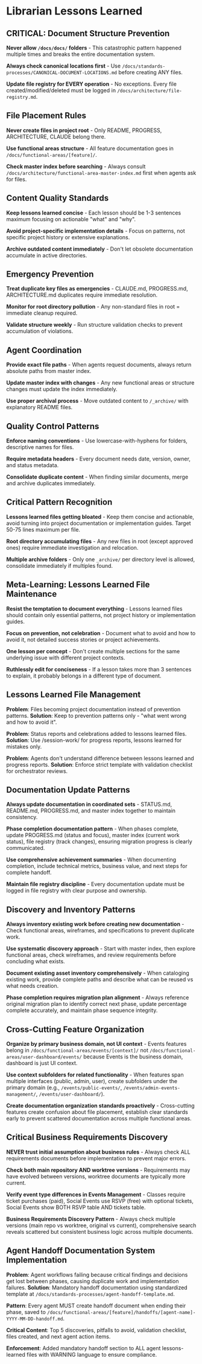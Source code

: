 # Librarian Lessons Learned

<!-- STRICT FORMAT: Only prevention patterns and mistakes. NO status reports, NO project history, NO celebrations. See LESSONS-LEARNED-TEMPLATE.md -->

## CRITICAL: Document Structure Prevention

**Never allow `/docs/docs/` folders** - This catastrophic pattern happened multiple times and breaks the entire documentation system.

**Always check canonical locations first** - Use `/docs/standards-processes/CANONICAL-DOCUMENT-LOCATIONS.md` before creating ANY files.

**Update file registry for EVERY operation** - No exceptions. Every file created/modified/deleted must be logged in `/docs/architecture/file-registry.md`.

## File Placement Rules

**Never create files in project root** - Only README, PROGRESS, ARCHITECTURE, CLAUDE belong there.

**Use functional areas structure** - All feature documentation goes in `/docs/functional-areas/[feature]/`.

**Check master index before searching** - Always consult `/docs/architecture/functional-area-master-index.md` first when agents ask for files.

## Content Quality Standards

**Keep lessons learned concise** - Each lesson should be 1-3 sentences maximum focusing on actionable "what" and "why".

**Avoid project-specific implementation details** - Focus on patterns, not specific project history or extensive explanations.

**Archive outdated content immediately** - Don't let obsolete documentation accumulate in active directories.

## Emergency Prevention

**Treat duplicate key files as emergencies** - CLAUDE.md, PROGRESS.md, ARCHITECTURE.md duplicates require immediate resolution.

**Monitor for root directory pollution** - Any non-standard files in root = immediate cleanup required.

**Validate structure weekly** - Run structure validation checks to prevent accumulation of violations.

## Agent Coordination

**Provide exact file paths** - When agents request documents, always return absolute paths from master index.

**Update master index with changes** - Any new functional areas or structure changes must update the index immediately.

**Use proper archival process** - Move outdated content to `/_archive/` with explanatory README files.

## Quality Control Patterns

**Enforce naming conventions** - Use lowercase-with-hyphens for folders, descriptive names for files.

**Require metadata headers** - Every document needs date, version, owner, and status metadata.

**Consolidate duplicate content** - When finding similar documents, merge and archive duplicates immediately.

## Critical Pattern Recognition

**Lessons learned files getting bloated** - Keep them concise and actionable, avoid turning into project documentation or implementation guides. Target 50-75 lines maximum per file.

**Root directory accumulating files** - Any new files in root (except approved ones) require immediate investigation and relocation.

**Multiple archive folders** - Only one `_archive/` per directory level is allowed, consolidate immediately if multiples found.

## Meta-Learning: Lessons Learned File Maintenance

**Resist the temptation to document everything** - Lessons learned files should contain only essential patterns, not project history or implementation guides.

**Focus on prevention, not celebration** - Document what to avoid and how to avoid it, not detailed success stories or project achievements.

**One lesson per concept** - Don't create multiple sections for the same underlying issue with different project contexts.

**Ruthlessly edit for conciseness** - If a lesson takes more than 3 sentences to explain, it probably belongs in a different type of document.

## Lessons Learned File Management

**Problem**: Files becoming project documentation instead of prevention patterns.
**Solution**: Keep to prevention patterns only - "what went wrong and how to avoid it".

**Problem**: Status reports and celebrations added to lessons learned files.
**Solution**: Use /session-work/ for progress reports, lessons learned for mistakes only.

**Problem**: Agents don't understand difference between lessons learned and progress reports.
**Solution**: Enforce strict template with validation checklist for orchestrator reviews.

## Documentation Update Patterns

**Always update documentation in coordinated sets** - STATUS.md, README.md, PROGRESS.md, and master index together to maintain consistency.

**Phase completion documentation pattern** - When phases complete, update PROGRESS.md (status and focus), master index (current work status), file registry (track changes), ensuring migration progress is clearly communicated.

**Use comprehensive achievement summaries** - When documenting completion, include technical metrics, business value, and next steps for complete handoff.

**Maintain file registry discipline** - Every documentation update must be logged in file registry with clear purpose and ownership.

## Discovery and Inventory Patterns

**Always inventory existing work before creating new documentation** - Check functional areas, wireframes, and specifications to prevent duplicate work.

**Use systematic discovery approach** - Start with master index, then explore functional areas, check wireframes, and review requirements before concluding what exists.

**Document existing asset inventory comprehensively** - When cataloging existing work, provide complete paths and describe what can be reused vs what needs creation.

**Phase completion requires migration plan alignment** - Always reference original migration plan to identify correct next phase, update percentage complete accurately, and maintain phase sequence integrity.

## Cross-Cutting Feature Organization

**Organize by primary business domain, not UI context** - Events features belong in `/docs/functional-areas/events/[context]/` not `/docs/functional-areas/user-dashboard/events/` because Events is the business domain, dashboard is just UI context.

**Use context subfolders for related functionality** - When features span multiple interfaces (public, admin, user), create subfolders under the primary domain (e.g., `/events/public-events/`, `/events/admin-events-management/`, `/events/user-dashboard/`).

**Create documentation organization standards proactively** - Cross-cutting features create confusion about file placement, establish clear standards early to prevent scattered documentation across multiple functional areas.

## Critical Business Requirements Discovery

**NEVER trust initial assumption about business rules** - Always check ALL requirements documents before implementation to prevent major errors.

**Check both main repository AND worktree versions** - Requirements may have evolved between versions, worktree documents are typically more current.

**Verify event type differences in Events Management** - Classes require ticket purchases (paid), Social Events use RSVP (free) with optional tickets, Social Events show BOTH RSVP table AND tickets table.

**Business Requirements Discovery Pattern** - Always check multiple versions (main repo vs worktree, original vs current), comprehensive search reveals scattered but consistent business logic across multiple documents.

## Agent Handoff Documentation System Implementation

**Problem**: Agent workflows failing because critical findings and decisions get lost between phases, causing duplicate work and implementation failures.
**Solution**: Mandatory handoff documentation using standardized template at `/docs/standards-processes/agent-handoff-template.md`.

**Pattern**: Every agent MUST create handoff document when ending their phase, saved to `/docs/functional-areas/[feature]/handoffs/[agent-name]-YYYY-MM-DD-handoff.md`.

**Critical Content**: Top 5 discoveries, pitfalls to avoid, validation checklist, files created, and next agent action items.

**Enforcement**: Added mandatory handoff section to ALL agent lessons-learned files with WARNING language to ensure compliance.
